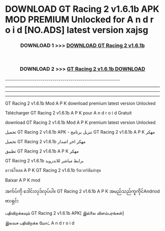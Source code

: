 # DOWNLOAD GT Racing 2 v1.6.1b APK MOD PREMIUM Unlocked for A n d r o i d [NO.ADS] latest version xajsg 



<div align="center">

<h3>DOWNLOAD 1 >>> <a href="https://getmod2.web.app/?judul=GT Racing 2 v1.6.1b">DOWNLOAD GT Racing 2 v1.6.1b</a></h3><br>

<h3>DOWNLOAD 2 >>> <a href="https://getmod2.web.app/?judul=GT Racing 2 v1.6.1b">GT Racing 2 v1.6.1b DOWNLOAD </a></h3>

</div>
----------------------------------------------------------

----------------------------------------------------------

----------------------------------------------------------

----------------------------------------------------------

GT Racing 2 v1.6.1b Mod A P K download premium latest version Unlocked

Télécharger GT Racing 2 v1.6.1b A P K pour A n d r o i d Gratuit

download GT Racing 2 v1.6.1b Mod A P K premium latest version Unlocked

تحميل GT Racing 2 v1.6.1b APK - تنزيل برنامج GT Racing 2 v1.6.1b A P K مهكر

تحميل GT Racing 2 v1.6.1b مهكر اخر اصدار

تطبيق GT Racing 2 v1.6.1b A P K مهكر

GT Racing 2 v1.6.1b برابط مباشر للاندرويد

ดาวน์โหลด A P K GT Racing 2 v1.6.1b รับเวอร์ชันล่าสุด

Baixar A P K mod

အက်ပ်ကို ဒေါင်းလုဒ်လုပ်ပါ။ GT Racing 2 v1.6.1b A P K အမည်သည်ကူကိုင်Andriod ဗားရှင်း

பதிவிறக்கவும் GT Racing 2 v1.6.1b APK[ இல்லை விளம்பரங்கள்] 
 
இலவச பதிவிறக்க மோட் A n d r o i d



